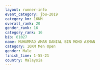 ```yaml
---
layout: runner-info 
event_category: jbu-2019 
category_km: 16KM  
overall_rank: 20
gender_rank: 16
category_rank: 16
bib: 61027
name: MUHAMMAD AMAR DANIAL BIN MOHD AZMAN
category: 16KM Men Open
gender: Male
finish_time: 1-55-21
country: Malaysia
---
```

